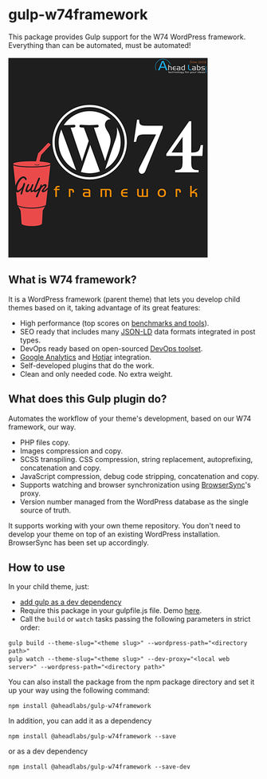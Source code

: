 # gulp-w74framework
This package provides Gulp support for the W74 WordPress framework.  
Everything than can be automated, must be automated!<br><br>
![Logo](.media/isologo-gulp-w74framework-400px.png)

## What is W74 framework?
It is a WordPress framework (parent theme) that lets you develop child themes based on it, taking advantage of its great features:
- High performance (top scores on [benchmarks and tools](https://developers.google.com/web/fundamentals/performance/speed-tools/#what_are_the_different_performance_tools)).
- SEO ready that includes many [JSON-LD](https://json-ld.org/) data formats integrated in post types.
- DevOps ready based on open-sourced [DevOps toolset](https://github.com/aheadlabs/devops-toolset).
- [Google Analytics](https://analytics.google.com/) and [Hotjar](https://www.hotjar.com/) integration.
- Self-developed plugins that do the work.
- Clean and only needed code. No extra weight.

## What does this Gulp plugin do?
Automates the workflow of your theme's development, based on our W74 framework, our way.
- PHP files copy.
- Images compression and copy.
- SCSS transpiling. CSS compression, string replacement, autoprefixing, concatenation and copy.
- JavaScript compression, debug code stripping, concatenation and copy.
- Supports watching and browser synchronization using [BrowserSync](https://browsersync.io/)'s proxy.
- Version number managed from the WordPress database as the single source of truth.

It supports working with your own theme repository. You don't need to develop your theme on top of an existing WordPress installation. BrowserSync has been set up accordingly.

## How to use
In your child theme, just:
- [add gulp as a dev dependency](https://gulpjs.com/docs/en/getting-started/quick-start#install-the-gulp-package-in-your-devdependencies)
- Require this package in your gulpfile.js file. Demo [here](gulpfile-demo.js).
- Call the ``build`` or ``watch`` tasks passing the following parameters in strict order:
```
gulp build --theme-slug="<theme slug>" --wordpress-path="<directory path>"
gulp watch --theme-slug="<theme slug>" --dev-proxy="<local web server>" --wordpress-path="<directory path>"
```

You can also install the package from the npm package directory and set it up your way using the following command:
```
npm install @aheadlabs/gulp-w74framework
```
In addition, you can add it as a dependency
```
npm install @aheadlabs/gulp-w74framework --save
```
or as a dev dependency
```
npm install @aheadlabs/gulp-w74framework --save-dev
```
